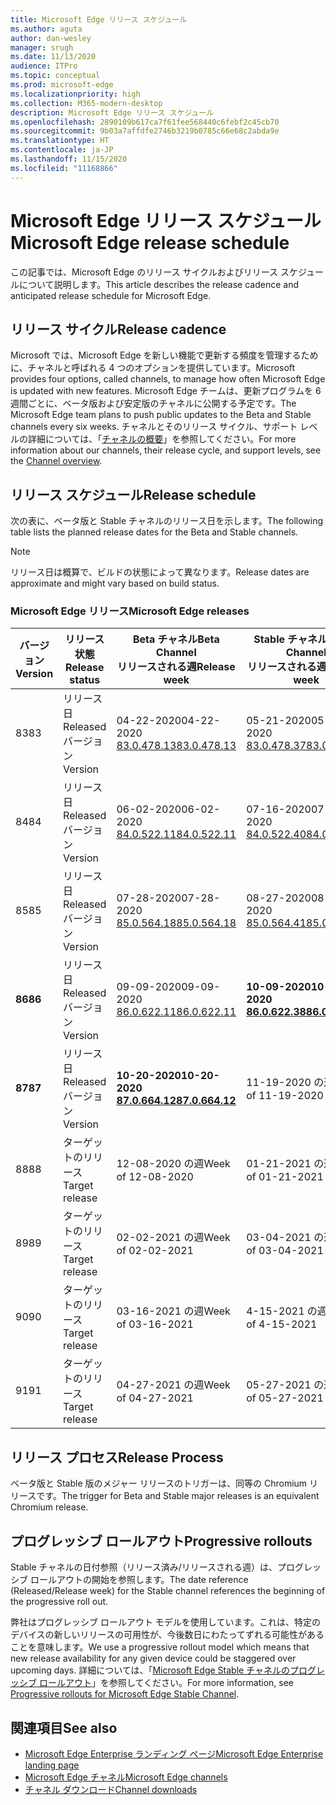 ```yaml
---
title: Microsoft Edge リリース スケジュール
ms.author: aguta
author: dan-wesley
manager: srugh
ms.date: 11/13/2020
audience: ITPro
ms.topic: conceptual
ms.prod: microsoft-edge
ms.localizationpriority: high
ms.collection: M365-modern-desktop
description: Microsoft Edge リリース スケジュール
ms.openlocfilehash: 2890109b617ca7f61fee568440c6febf2c45cb70
ms.sourcegitcommit: 9b03a7affdfe2746b3219b0785c66e68c2abda9e
ms.translationtype: HT
ms.contentlocale: ja-JP
ms.lasthandoff: 11/15/2020
ms.locfileid: "11168866"
---
```

# <span data-ttu-id="bc1e8-103">Microsoft Edge リリース スケジュール</span><span class="sxs-lookup"><span data-stu-id="bc1e8-103">Microsoft Edge release schedule</span></span>

<span data-ttu-id="bc1e8-104">この記事では、Microsoft Edge のリリース サイクルおよびリリース スケジュールについて説明します。</span><span class="sxs-lookup"><span data-stu-id="bc1e8-104">This article describes the release cadence and anticipated release schedule for Microsoft Edge.</span></span>

## <span data-ttu-id="bc1e8-105">リリース サイクル</span><span class="sxs-lookup"><span data-stu-id="bc1e8-105">Release cadence</span></span>

<span data-ttu-id="bc1e8-106">Microsoft では、Microsoft Edge を新しい機能で更新する頻度を管理するために、チャネルと呼ばれる 4 つのオプションを提供しています。</span><span class="sxs-lookup"><span data-stu-id="bc1e8-106">Microsoft provides four options, called channels, to manage how often Microsoft Edge is updated with new features.</span></span> <span data-ttu-id="bc1e8-107">Microsoft Edge チームは、更新プログラムを 6 週間ごとに、ベータ版および安定版のチャネルに公開する予定です。</span><span class="sxs-lookup"><span data-stu-id="bc1e8-107">The Microsoft Edge team plans to push public updates to the Beta and Stable channels every six weeks.</span></span> <span data-ttu-id="bc1e8-108">チャネルとそのリリース サイクル、サポート レベルの詳細については、「[チャネルの概要](https://docs.microsoft.com/DeployEdge/microsoft-edge-channels#channel-overview)」を参照してください。</span><span class="sxs-lookup"><span data-stu-id="bc1e8-108">For more information about our channels, their release cycle, and support levels, see the [Channel overview](https://docs.microsoft.com/DeployEdge/microsoft-edge-channels#channel-overview).</span></span>

## <span data-ttu-id="bc1e8-109">リリース スケジュール</span><span class="sxs-lookup"><span data-stu-id="bc1e8-109">Release schedule</span></span>

<span data-ttu-id="bc1e8-110">次の表に、ベータ版と Stable チャネルのリリース日を示します。</span><span class="sxs-lookup"><span data-stu-id="bc1e8-110">The following table lists the planned release dates for the Beta and Stable channels.</span></span>

> [!NOTE]
> <span data-ttu-id="bc1e8-111">リリース日は概算で、ビルドの状態によって異なります。</span><span class="sxs-lookup"><span data-stu-id="bc1e8-111">Release dates are approximate and might vary based on build status.</span></span>

### <span data-ttu-id="bc1e8-112">Microsoft Edge リリース</span><span class="sxs-lookup"><span data-stu-id="bc1e8-112">Microsoft Edge releases</span></span>

| <span data-ttu-id="bc1e8-113">バージョン</span><span class="sxs-lookup"><span data-stu-id="bc1e8-113">Version</span></span> | <span data-ttu-id="bc1e8-114">リリース状態</span><span class="sxs-lookup"><span data-stu-id="bc1e8-114">Release status</span></span> | <span data-ttu-id="bc1e8-115">Beta チャネル</span><span class="sxs-lookup"><span data-stu-id="bc1e8-115">Beta Channel</span></span><br><span data-ttu-id="bc1e8-116">リリースされる週</span><span class="sxs-lookup"><span data-stu-id="bc1e8-116">Release week</span></span> | <span data-ttu-id="bc1e8-117">Stable チャネル</span><span class="sxs-lookup"><span data-stu-id="bc1e8-117">Stable Channel</span></span><br><span data-ttu-id="bc1e8-118">リリースされる週</span><span class="sxs-lookup"><span data-stu-id="bc1e8-118">Release week</span></span> |
|---------|-----|------|--------|
| <span data-ttu-id="bc1e8-119">83</span><span class="sxs-lookup"><span data-stu-id="bc1e8-119">83</span></span> | <span data-ttu-id="bc1e8-120">リリース日</span><span class="sxs-lookup"><span data-stu-id="bc1e8-120">Released</span></span><br><span data-ttu-id="bc1e8-121">バージョン</span><span class="sxs-lookup"><span data-stu-id="bc1e8-121">Version</span></span> | <span data-ttu-id="bc1e8-122">04-22-2020</span><span class="sxs-lookup"><span data-stu-id="bc1e8-122">04-22-2020</span></span><br>[<span data-ttu-id="bc1e8-123">83.0.478.13</span><span class="sxs-lookup"><span data-stu-id="bc1e8-123">83.0.478.13</span></span>](https://docs.microsoft.com/DeployEdge/microsoft-edge-relnote-beta-channel#version-83047813-april-22) | <span data-ttu-id="bc1e8-124">05-21-2020</span><span class="sxs-lookup"><span data-stu-id="bc1e8-124">05-21-2020</span></span><br> [<span data-ttu-id="bc1e8-125">83.0.478.37</span><span class="sxs-lookup"><span data-stu-id="bc1e8-125">83.0.478.37</span></span>](https://docs.microsoft.com/DeployEdge/microsoft-edge-relnote-stable-channel#version-83047837-may-21) |
| <span data-ttu-id="bc1e8-126">84</span><span class="sxs-lookup"><span data-stu-id="bc1e8-126">84</span></span> | <span data-ttu-id="bc1e8-127">リリース日</span><span class="sxs-lookup"><span data-stu-id="bc1e8-127">Released</span></span><br><span data-ttu-id="bc1e8-128">バージョン</span><span class="sxs-lookup"><span data-stu-id="bc1e8-128">Version</span></span> | <span data-ttu-id="bc1e8-129">06-02-2020</span><span class="sxs-lookup"><span data-stu-id="bc1e8-129">06-02-2020</span></span><br>[<span data-ttu-id="bc1e8-130">84.0.522.11</span><span class="sxs-lookup"><span data-stu-id="bc1e8-130">84.0.522.11</span></span>](https://docs.microsoft.com/DeployEdge/microsoft-edge-relnote-beta-channel#version-84052211-june-2) | <span data-ttu-id="bc1e8-131">07-16-2020</span><span class="sxs-lookup"><span data-stu-id="bc1e8-131">07-16-2020</span></span><br> [<span data-ttu-id="bc1e8-132">84.0.522.40</span><span class="sxs-lookup"><span data-stu-id="bc1e8-132">84.0.522.40</span></span>](https://docs.microsoft.com/DeployEdge/microsoft-edge-relnote-stable-channel#version-84052240-july-16) |
| <span data-ttu-id="bc1e8-133">85</span><span class="sxs-lookup"><span data-stu-id="bc1e8-133">85</span></span> | <span data-ttu-id="bc1e8-134">リリース日</span><span class="sxs-lookup"><span data-stu-id="bc1e8-134">Released</span></span><br><span data-ttu-id="bc1e8-135">バージョン</span><span class="sxs-lookup"><span data-stu-id="bc1e8-135">Version</span></span> | <span data-ttu-id="bc1e8-136">07-28-2020</span><span class="sxs-lookup"><span data-stu-id="bc1e8-136">07-28-2020</span></span><br>[<span data-ttu-id="bc1e8-137">85.0.564.18</span><span class="sxs-lookup"><span data-stu-id="bc1e8-137">85.0.564.18</span></span>](https://docs.microsoft.com/DeployEdge/microsoft-edge-relnote-beta-channel#version-85056418-july-28)  | <span data-ttu-id="bc1e8-138">08-27-2020</span><span class="sxs-lookup"><span data-stu-id="bc1e8-138">08-27-2020</span></span><br>[<span data-ttu-id="bc1e8-139">85.0.564.41</span><span class="sxs-lookup"><span data-stu-id="bc1e8-139">85.0.564.41</span></span>](https://docs.microsoft.com/DeployEdge/microsoft-edge-relnote-stable-channel#version-85056441-august-27) |
| **<span data-ttu-id="bc1e8-140">86</span><span class="sxs-lookup"><span data-stu-id="bc1e8-140">86</span></span>** | <span data-ttu-id="bc1e8-141">リリース日</span><span class="sxs-lookup"><span data-stu-id="bc1e8-141">Released</span></span><br><span data-ttu-id="bc1e8-142">バージョン</span><span class="sxs-lookup"><span data-stu-id="bc1e8-142">Version</span></span> | <span data-ttu-id="bc1e8-143">09-09-2020</span><span class="sxs-lookup"><span data-stu-id="bc1e8-143">09-09-2020</span></span><br>[<span data-ttu-id="bc1e8-144">86.0.622.11</span><span class="sxs-lookup"><span data-stu-id="bc1e8-144">86.0.622.11</span></span>](https://docs.microsoft.com/DeployEdge/microsoft-edge-relnote-beta-channel#version-86062211-september-9) | **<span data-ttu-id="bc1e8-145">10-09-2020</span><span class="sxs-lookup"><span data-stu-id="bc1e8-145">10-09-2020</span></span>**<br>**[<span data-ttu-id="bc1e8-146">86.0.622.38</span><span class="sxs-lookup"><span data-stu-id="bc1e8-146">86.0.622.38</span></span>](https://docs.microsoft.com/deployedge/microsoft-edge-relnote-stable-channel#version-86062238-october-9)** |
| **<span data-ttu-id="bc1e8-147">87</span><span class="sxs-lookup"><span data-stu-id="bc1e8-147">87</span></span>** | <span data-ttu-id="bc1e8-148">リリース日</span><span class="sxs-lookup"><span data-stu-id="bc1e8-148">Released</span></span><br><span data-ttu-id="bc1e8-149">バージョン</span><span class="sxs-lookup"><span data-stu-id="bc1e8-149">Version</span></span> | **<span data-ttu-id="bc1e8-150">10-20-2020</span><span class="sxs-lookup"><span data-stu-id="bc1e8-150">10-20-2020</span></span>**<br>**[<span data-ttu-id="bc1e8-151">87.0.664.12</span><span class="sxs-lookup"><span data-stu-id="bc1e8-151">87.0.664.12</span></span>](https://docs.microsoft.com/deployedge/microsoft-edge-relnote-beta-channel#version-87066412--october-20)** | <span data-ttu-id="bc1e8-152">11-19-2020 の週</span><span class="sxs-lookup"><span data-stu-id="bc1e8-152">Week of 11-19-2020</span></span> |
| <span data-ttu-id="bc1e8-153">88</span><span class="sxs-lookup"><span data-stu-id="bc1e8-153">88</span></span> | <span data-ttu-id="bc1e8-154">ターゲットのリリース</span><span class="sxs-lookup"><span data-stu-id="bc1e8-154">Target release</span></span> | <span data-ttu-id="bc1e8-155">12-08-2020 の週</span><span class="sxs-lookup"><span data-stu-id="bc1e8-155">Week of 12-08-2020</span></span> | <span data-ttu-id="bc1e8-156">01-21-2021 の週</span><span class="sxs-lookup"><span data-stu-id="bc1e8-156">Week of 01-21-2021</span></span> |
| <span data-ttu-id="bc1e8-157">89</span><span class="sxs-lookup"><span data-stu-id="bc1e8-157">89</span></span> | <span data-ttu-id="bc1e8-158">ターゲットのリリース</span><span class="sxs-lookup"><span data-stu-id="bc1e8-158">Target release</span></span> | <span data-ttu-id="bc1e8-159">02-02-2021 の週</span><span class="sxs-lookup"><span data-stu-id="bc1e8-159">Week of 02-02-2021</span></span> | <span data-ttu-id="bc1e8-160">03-04-2021 の週</span><span class="sxs-lookup"><span data-stu-id="bc1e8-160">Week of 03-04-2021</span></span> |
| <span data-ttu-id="bc1e8-161">90</span><span class="sxs-lookup"><span data-stu-id="bc1e8-161">90</span></span> | <span data-ttu-id="bc1e8-162">ターゲットのリリース</span><span class="sxs-lookup"><span data-stu-id="bc1e8-162">Target release</span></span> | <span data-ttu-id="bc1e8-163">03-16-2021 の週</span><span class="sxs-lookup"><span data-stu-id="bc1e8-163">Week of 03-16-2021</span></span> | <span data-ttu-id="bc1e8-164">4-15-2021 の週</span><span class="sxs-lookup"><span data-stu-id="bc1e8-164">Week of 4-15-2021</span></span> |
| <span data-ttu-id="bc1e8-165">91</span><span class="sxs-lookup"><span data-stu-id="bc1e8-165">91</span></span> | <span data-ttu-id="bc1e8-166">ターゲットのリリース</span><span class="sxs-lookup"><span data-stu-id="bc1e8-166">Target release</span></span> | <span data-ttu-id="bc1e8-167">04-27-2021 の週</span><span class="sxs-lookup"><span data-stu-id="bc1e8-167">Week of 04-27-2021</span></span> | <span data-ttu-id="bc1e8-168">05-27-2021 の週</span><span class="sxs-lookup"><span data-stu-id="bc1e8-168">Week of 05-27-2021</span></span> |

## <span data-ttu-id="bc1e8-169">リリース プロセス</span><span class="sxs-lookup"><span data-stu-id="bc1e8-169">Release Process</span></span>

<span data-ttu-id="bc1e8-170">ベータ版と Stable 版のメジャー リリースのトリガーは、同等の Chromium リリースです。</span><span class="sxs-lookup"><span data-stu-id="bc1e8-170">The trigger for Beta and Stable major releases is an equivalent Chromium release.</span></span>

## <span data-ttu-id="bc1e8-171">プログレッシブ ロールアウト</span><span class="sxs-lookup"><span data-stu-id="bc1e8-171">Progressive rollouts</span></span>

<span data-ttu-id="bc1e8-172">Stable チャネルの日付参照（リリース済み/リリースされる週）は、プログレッシブ ロールアウトの開始を参照します。</span><span class="sxs-lookup"><span data-stu-id="bc1e8-172">The date reference (Released/Release week) for the Stable channel references the beginning of the progressive roll out.</span></span>

<span data-ttu-id="bc1e8-173">弊社はプログレッシブ ロールアウト モデルを使用しています。これは、特定のデバイスの新しいリリースの可用性が、今後数日にわたってずれる可能性があることを意味します。</span><span class="sxs-lookup"><span data-stu-id="bc1e8-173">We use a progressive rollout model which means that new release availability for any given device could be staggered over upcoming days.</span></span> <span data-ttu-id="bc1e8-174">詳細については、「[Microsoft Edge Stable チャネルのプログレッシブ ロールアウト](microsoft-edge-update-progressive-rollout.md)」を参照してください。</span><span class="sxs-lookup"><span data-stu-id="bc1e8-174">For more information, see [Progressive rollouts for Microsoft Edge Stable Channel](microsoft-edge-update-progressive-rollout.md).</span></span>

## <span data-ttu-id="bc1e8-175">関連項目</span><span class="sxs-lookup"><span data-stu-id="bc1e8-175">See also</span></span>

- [<span data-ttu-id="bc1e8-176">Microsoft Edge Enterprise ランディング ページ</span><span class="sxs-lookup"><span data-stu-id="bc1e8-176">Microsoft Edge Enterprise landing page</span></span>](https://aka.ms/EdgeEnterprise)
- [<span data-ttu-id="bc1e8-177">Microsoft Edge チャネル</span><span class="sxs-lookup"><span data-stu-id="bc1e8-177">Microsoft Edge channels</span></span>](microsoft-edge-channels.md)
- [<span data-ttu-id="bc1e8-178">チャネル ダウンロード</span><span class="sxs-lookup"><span data-stu-id="bc1e8-178">Channel downloads</span></span>](https://www.microsoft.com/edge/business/download)